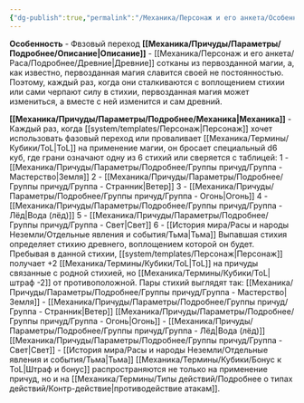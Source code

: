 ```yaml
---
{"dg-publish":true,"permalink":"/Механика/Персонаж и его анкета/Особенности расы/Фазовый переход/","noteIcon":"","created":"2025-07-30T10:44:53.099+03:00","updated":"2025-07-29T23:53:09.081+03:00"}
---
```


**Особенность** - Фвзовый переход
**[[Механика/Причуды/Параметры/Подробнее/Описание\|Описание]]** - [[Механика/Персонаж и его анкета/Раса/Подробнее/Древние\|Древние]] сотканы из первозданной магии, а, как известно, первозданная магия славится своей не постоянностью. Поэтому, каждый раз, когда они сталкиваются с воплощением стихии или сами черпают силу в стихии, первозданная магия может измениться, а вместе с ней изменится и сам древний. 

**[[Механика/Причуды/Параметры/Подробнее/Механика\|Механика]]** - Каждый раз, когда [[system/templates/Персонаж\|Персонаж]] хочет использовать фазовый переход или проваливает  [[Механика/Термины/Кубики/ToL\|ToL]] на применение магии, он бросает специальный d6 куб, где грани означают одну из 6 стихий или сверяется с таблицей:
1 - [[Механика/Причуды/Параметры/Подробнее/Группы причуд/Группа - Мастерство\|Земля]]
2 - [[Механика/Причуды/Параметры/Подробнее/Группы причуд/Группа - Странник\|Ветер]]
3 - [[Механика/Причуды/Параметры/Подробнее/Группы причуд/Группа - Огонь\|Огонь]]
4 - [[Механика/Причуды/Параметры/Подробнее/Группы причуд/Группа - Лёд\|Вода (лёд)]]
5 - [[Механика/Причуды/Параметры/Подробнее/Группы причуд/Группа - Свет\|Свет]]
6 - [[История мира/Расы и народы Неземли/Отдельные явления и события/Тьма\|Тьма]]
Выпавшая стихия определяет стихию древнего, воплощением которой он будет. Пребывая в данной стихии, [[system/templates/Персонаж\|Персонаж]] получает +2 [[Механика/Термины/Кубики/ToL\|ToL]] на причуды связанные с родной стихией, но [[Механика/Термины/Кубики/ToL\|штраф -2]] от противоположной. Пары стихий выглядят так:
[[Механика/Причуды/Параметры/Подробнее/Группы причуд/Группа - Мастерство\|Земля]] - [[Механика/Причуды/Параметры/Подробнее/Группы причуд/Группа - Странник\|Ветер]]
[[Механика/Причуды/Параметры/Подробнее/Группы причуд/Группа - Огонь\|Огонь]] - [[Механика/Причуды/Параметры/Подробнее/Группы причуд/Группа - Лёд\|Вода (лёд)]]
[[Механика/Причуды/Параметры/Подробнее/Группы причуд/Группа - Свет\|Свет]] - [[История мира/Расы и народы Неземли/Отдельные явления и события/Тьма\|Тьма]]
[[Механика/Термины/Кубики/Бонус к ToL\|Штраф и бонус]] распространяются не только на применение причуд, но и на [[Механика/Термины/Типы действий/Подробнее о типах действий/Контр-действие\|противодействие атакам]].